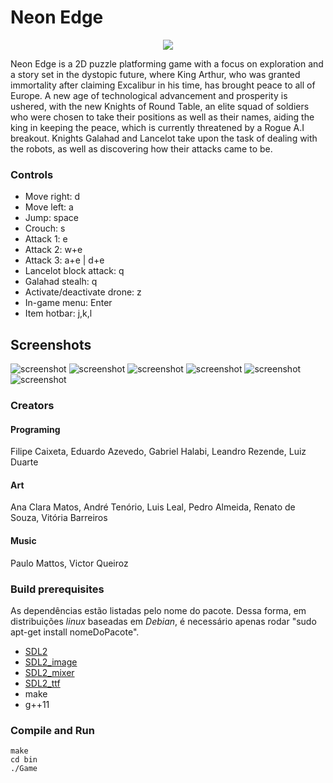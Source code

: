 # Neon Edge
<p align="center"> 
<img src="https://github.com/filipecaixeta/NeonEdgeGame/raw/master/bin/resources/img/Logo.png">
</p>

Neon Edge is a 2D puzzle platforming game with a focus on exploration and a story set in the dystopic future, where King Arthur, who was granted immortality after claiming Excalibur in his time, has brought peace to all of Europe. A new age of technological advancement and prosperity is ushered, with the new Knights of Round Table, an elite squad of soldiers who were chosen to take their positions as well as their names, aiding the king in keeping the peace, which is currently threatened by a Rogue A.I breakout. Knights Galahad and Lancelot take upon the task of dealing with the robots, as well as discovering how their attacks came to be.

### Controls

* Move right: d 
* Move left: a 
* Jump:  space
* Crouch: s
* Attack 1: e
* Attack 2: w+e
* Attack 3: a+e | d+e
* Lancelot block attack: q
* Galahad stealh: q
* Activate/deactivate drone: z
* In-game menu: Enter
* Item hotbar: j,k,l

## Screenshots
![screenshot](https://github.com/filipecaixeta/NeonEdgeGame/raw/master/doc/Screenshot1.png)
![screenshot](https://github.com/filipecaixeta/NeonEdgeGame/raw/master/doc/Screenshot2.jpg)
![screenshot](https://github.com/filipecaixeta/NeonEdgeGame/raw/master/doc/Screenshot3.png)
![screenshot](https://github.com/filipecaixeta/NeonEdgeGame/raw/master/doc/Screenshot4.png)
![screenshot](https://github.com/filipecaixeta/NeonEdgeGame/raw/master/doc/Screenshot5.png)
![screenshot](https://github.com/filipecaixeta/NeonEdgeGame/raw/master/doc/Screenshot6.png)


### Creators
#### Programing
Filipe Caixeta, Eduardo Azevedo, Gabriel Halabi,
Leandro Rezende, Luiz Duarte
#### Art
Ana Clara Matos, André Tenório, Luis Leal,
Pedro Almeida, Renato de Souza, Vitória Barreiros
#### Music
Paulo Mattos, Victor Queiroz

### Build prerequisites

As dependências estão listadas pelo nome do pacote. Dessa forma, em distribuições _linux_ baseadas em _Debian_, é necessário apenas rodar "sudo apt-get install nomeDoPacote".
* [SDL2](https://www.libsdl.org/download-2.0.php)
* [SDL2_image](https://www.libsdl.org/projects/SDL_image)
* [SDL2_mixer](https://www.libsdl.org/projects/SDL_mixer)
* [SDL2_ttf](https://www.libsdl.org/projects/SDL_ttf)
* make
* g++11

### Compile and Run
```{r, engine='bash', count_lines}
make
cd bin
./Game
```
